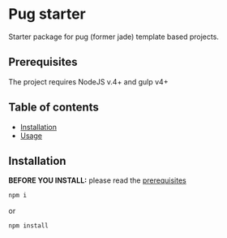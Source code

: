 # Pug starter
Starter package for pug (former jade) template based projects.
## Prerequisites
The project requires NodeJS v.4+ and gulp v4+
## Table of contents
* [Installation](#installation)
* [Usage](#usage)

## Installation
**BEFORE YOU INSTALL:** please read the [prerequisites](#prerequisites)
```bash
npm i
```
or
```bash
npm install
```
